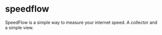 # speedflow
SpeedFlow is a simple way to measure your internet speed. A collector and a simple view.
